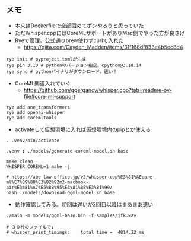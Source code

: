 ## メモ

- 本来はDockerfileで全部固めてポンやろうと思っていた
- ただWhisper.cppにはCoreMLサポートがありMac側でやった方が良さげ
- Ryeで管理。公式通りbrew使わずcurlで入れた
  - https://qiita.com/Cayden_Madden/items/31f168df833e4b5ec8d4
```
rye init # pyproject.tomlが生成
rye pin 3.10 # pythonのバージョン指定。cpython@3.10.14
rye sync # pythonバイナリがダウンロード。速い！
```

- CoreML関連入れていく
  - https://github.com/ggerganov/whisper.cpp?tab=readme-ov-file#core-ml-support

```
rye add ane_transformers
rye add openai-whisper
rye add coremltools
```

- activateして仮想環境に入れば仮想環境内のpipとか使える

```
. .venv/bin/activate
```

```
.venv ❯ ./models/generate-coreml-model.sh base

make clean
WHISPER_COREML=1 make -j

# https://abe-law-office.jp/v2/whisper-cpp%E3%81%AEcore-ml%E7%89%88%E3%82%92m2-macbook-air%E3%81%A7%E5%8B%95%E3%81%8B%E3%81%99/
bash ./models/download-ggml-model.sh base
```

- 動作確認してみる。初回は遅いが2回目以降はまあまあ速い

```
./main -m models/ggml-base.bin -f samples/jfk.wav

# ３０秒のファイルで↓
# whisper_print_timings:    total time =  4814.22 ms
```



